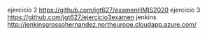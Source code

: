 ejercicio 2 https://github.com/jgt627/examenHMIS2020
ejercicio 3 https://github.com/jgt627/ejercicio3examen
jenkins http://jenkinsgrossohernandez.northeurope.cloudapp.azure.com/